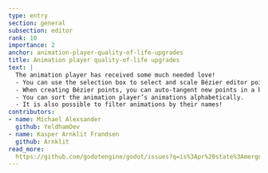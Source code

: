```yaml
---
type: entry
section: general
subsection: editor
rank: 10
importance: 2
anchor: animation-player-quality-of-life-upgrades
title: Animation player quality-of-life upgrades
text: |
  The animation player has received some much needed love!
  - You can use the selection box to select and scale Bézier editor points. Now it’s a piece of cake to perform batch changes.
  - When creating Bézier points, you can auto-tangent new points in a balanced or mirrored manner.
  - You can sort the animation player’s animations alphabetically.
  - It is also possible to filter animations by their names!
contributors:
- name: Michael Alexsander
  github: YeldhamDev
- name: Kasper Arnklit Frandsen
  github: Arnklit
read_more: 
  https://github.com/godotengine/godot/issues?q=is%3Apr%20state%3Amerged%2095564%20100470%20103130%20103584
---
```

